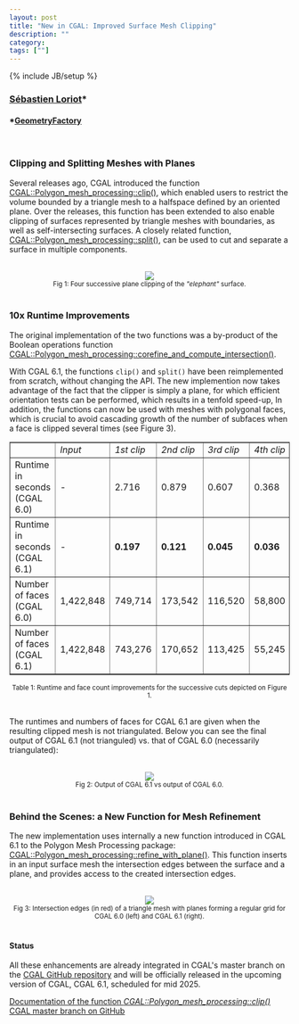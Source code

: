 ```yaml
---
layout: post
title: "New in CGAL: Improved Surface Mesh Clipping"
description: ""
category:
tags: [""]
---
```

{% include JB/setup %}

<h3><a href="https://geometryfactory.com/who-we-are/">Sébastien Loriot</a>&#42;</h3>
<h4>&#42;<a href="https://geometryfactory.com/">GeometryFactory</a></h4>

<br>
<h3>Clipping and Splitting Meshes with Planes</h3>

<p>Several releases ago, CGAL introduced the function <a href="https://doc.cgal.org/latest/Polygon_mesh_processing/group__PMP__corefinement__grp.html#ga88ea5360f9fe65458f9086b453447662">CGAL::Polygon_mesh_processing::clip()</a>,
which enabled users to restrict the volume bounded by a triangle mesh to a halfspace defined
by an oriented plane. Over the releases, this function has been extended to also enable clipping
of surfaces represented by triangle meshes with boundaries, as well as self-intersecting surfaces.
A closely related function, <a href="https://doc.cgal.org/latest/Polygon_mesh_processing/group__PMP__corefinement__grp.html#ga0c49ffd458b13ee9489cad2321656f71">CGAL::Polygon_mesh_processing::split()</a>, can be used
to cut and separate a surface in multiple components.
</p>

<br>
<div style="text-align:center;">
  <a href="../../../../images/clip_ex.png"><img src="../../../../images/clip_ex.png" style="max-width:95%"/></a>
  <br><small>Fig 1: Four successive plane clipping of the <em>"elephant"</em> surface.</small>
</div>

<br>
<h3>10x Runtime Improvements</h3>

<p>
The original implementation of the two functions was a by-product of the Boolean operations
function <a href="https://doc.cgal.org/latest/Polygon_mesh_processing/group__PMP__corefinement__grp.html#ga3ff96d36cad8f37efcdada916c46fbbe">CGAL::Polygon_mesh_processing::corefine_and_compute_intersection()</a>.

With CGAL 6.1, the functions <code>clip()</code> and <code>split()</code> have been reimplemented from scratch, without changing the API.
The new implemention now takes advantage of the fact that the clipper is simply a plane,
for which efficient orientation tests can be performed, which results in a tenfold speed-up,
In addition, the functions can now be used with meshes with polygonal faces, which is crucial
to avoid cascading growth of the number of subfaces when a face is clipped several times (see Figure 3).
</p>

<!--
|                            | Input     | 1st clip  | 2nd clip  | 3rd clip | 4th clip |
| ---------------------------|  -------  | --------- | --------- | -------- | -------- |
| Runtime in s. (CGAL 6.0)   |    -      | 2.71621   | 0.87903   | 0.60735  | 0.36834  |
| Runtime in s. (CGAL 6.1)   |    -      | 0.19656   | 0.12051   | 0.04491  | 0.03605  |
| Number of faces (CGAL 6.0) | 1,422,848 | 749,714   | 173,542   | 116,520  | 58,800   |
| Number of faces (CGAL 6.1) | 1,422,848 | 743,276   | 170,652   | 113,425  | 55,245   |
-->

<table style="width:100%" border="1">
  <tr>
    <td></td>
    <td><em>Input</em></td>
    <td><em>1st clip</em></td>
    <td><em>2nd clip</em></td>
    <td><em>3rd clip</em></td>
    <td><em>4th clip</em></td>
  </tr>
  <tr>
    <td>Runtime in seconds (CGAL 6.0)</td>
    <td>-</td>
    <td>2.716</td>
    <td>0.879</td>
    <td>0.607</td>
    <td>0.368</td>
  </tr>
  <tr>
    <td>Runtime in seconds (CGAL 6.1)</td>
    <td>-</td>
    <td><b>0.197</b></td>
    <td><b>0.121</b></td>
    <td><b>0.045</b></td>
    <td><b>0.036</b></td>
  </tr>
  <tr>
    <td>Number of faces (CGAL 6.0)</td>
    <td>1,422,848</td>
    <td>749,714</td>
    <td>173,542</td>
    <td>116,520</td>
    <td>58,800</td>
  </tr>
  <tr>
    <td>Number of faces (CGAL 6.1)</td>
    <td>1,422,848</td>
    <td>743,276</td>
    <td>170,652</td>
    <td>113,425</td>
    <td>55,245</td>
  </tr>
</table>
<div style="text-align:center;">
  <small>Table 1: Runtime and face count improvements for the successive cuts depicted on Figure 1.</small>
</div>

<br>
<p>The runtimes and numbers of faces for CGAL 6.1 are given when the resulting clipped mesh is not triangulated.
Below you can see the final output of CGAL 6.1 (not trianguled) vs. that of CGAL 6.0 (necessarily triangulated):</p>

<br>
<div style="text-align:center;">
  <a href="../../../../images/clip_with_edges.png"><img src="../../../../images/clip_with_edges.png" style="max-width:95%"/></a>
  <br><small>Fig 2: Output of CGAL 6.1 vs output of CGAL 6.0.</small>
</div>

<br>
<h3>Behind the Scenes: a New Function for Mesh Refinement</h3>

<p>The new implementation uses internally a new function introduced in CGAL 6.1 to the Polygon Mesh Processing package:
<a href="https://cgal.geometryfactory.com/CGAL/doc/master/Polygon_mesh_processing/group__PMP__corefinement__grp.html#gacb9d68fa4dea8fd03ec53b56a16d6fc6">CGAL::Polygon_mesh_processing::refine_with_plane()</a>.
This function inserts in an input surface mesh the intersection edges between the surface and a plane,
and provides access to the created intersection edges.
</p>

<br>
<div style="text-align:center;">
  <a href="../../../../images/refine_with_planes.png"><img src="../../../../images/refine_with_planes.png" style="max-width:95%"/></a>
  <br><small>Fig 3: Intersection edges (in red) of a triangle mesh with planes forming a regular grid for CGAL 6.0 (left) and CGAL 6.1 (right).</small>
</div>

<br>
<h4>Status</h4>

<p>All these enhancements are already integrated in CGAL's master branch on the
<a href="https://github.com/CGAL/cgal/">CGAL GitHub repository</a> and
will be officially released in the upcoming version of CGAL, CGAL 6.1, scheduled for mid 2025.</p>

<i class="bi bi-book"></i>
<a href="https://cgal.geometryfactory.com/CGAL/doc/master/Polygon_mesh_processing/group__PMP__corefinement__grp.html#ga5dc9e7acf8433235adc7b91ac93a7d42">Documentation of the function <em>CGAL::Polygon_mesh_processing::clip()</em></a>
<br>
<i class="bi bi-arrow-down-circle"></i>
<a href="https://github.com/CGAL/cgal/tree/master">CGAL master branch on GitHub</a>
<br><br>
